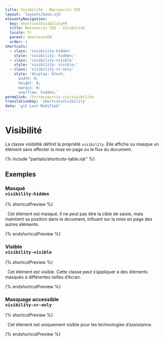 ```yaml
---
title: Visibilité - Raccourcis CSS
layout: 'layouts/base.njk'
eleventyNavigation:
  key: shortcutsVisibilityFR
  title: Raccourcis CSS - Visibilité
  locale: fr
  parent: shortcutsFR
  order: 1
shortcuts:
  - class: 'visibility-hidden'
    style: 'visibility: hidden;'
  - class: 'visibility-visible'
    style: 'visibility: visible;'
  - class: 'visibility-sr-only'
    style: 'display: block;
      width: 0;
      height: 0;
      margin: 0;
      overflow: hidden;'
permalink: /fr/raccourcis-css/visibilite
translationKey: 'shortcutsVisibility'
date: 'git Last Modified'
---
```


# Visibilité

<!-- TODO: Improve examples -->

La classe visibilité définit la propriété `visibility`. Elle affiche ou masque un élément sans affecter la mise en page ou le flux du document.

{% include "partials/shortcuts-table.njk" %}

## Exemples

### Masqué <br/>`visibility-hidden`

{% shortcutPreview %}

<p class="visibility-hidden">
  Cet élément est masqué. Il ne peut pas être la cible de saisie, mais maintient sa position dans le document, influant sur la mise en page des autres éléments.
</p>
{% endshortcutPreview %}

### Visible<br/>`visibility-visible`

{% shortcutPreview %}

<p class="visibility-visible">
  Cet élément est visible. Cette classe peut s’appliquer à des éléments masqués à différentes tailles d’écran.
</p>
{% endshortcutPreview %}

### Masquage accessible<br/>`visibility-sr-only`

{% shortcutPreview %}

<p class="visibility-sr-only">
  Cet élément est uniquement visible pour les technologies d’assistance.
</p>
{% endshortcutPreview %}
